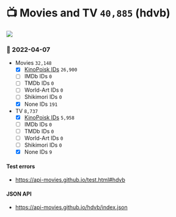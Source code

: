 # :tv: Movies and TV `40,885` (hdvb)

<a href="https://API-Movies.github.io"><img src="https://API-Movies.github.io/banner.png?cache"></a>

### :date: 2022-04-07
- Movies `32,148`
  - [x] <a href="https://API-Movies.github.io/hdvb/movie_kinopoisk_ids.json">KinoPoisk IDs</a> `26,900`
  - [ ] IMDb IDs `0`
  - [ ] TMDb IDs `0`
  - [ ] World-Art IDs `0`
  - [ ] Shikimori IDs `0`
  - [x] None IDs `191`
- TV `8,737`
  - [x] <a href="https://API-Movies.github.io/hdvb/tv_kinopoisk_ids.json">KinoPoisk IDs</a> `5,958`
  - [ ] IMDb IDs `0`
  - [ ] TMDb IDs `0`
  - [ ] World-Art IDs `0`
  - [ ] Shikimori IDs `0`
  - [x] None IDs `9`
#### Test errors
- <a href='https://api-movies.github.io/test.html#hdvb'>https://api-movies.github.io/test.html#hdvb</a>
#### JSON API
- <a href='https://api-movies.github.io/hdvb/index.json'>https://api-movies.github.io/hdvb/index.json</a>
